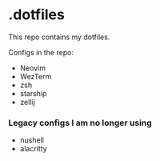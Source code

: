 # .dotfiles

This repo contains my dotfiles.

Configs in the repo:

- Neovim
- WezTerm
- zsh
- starship
- zellij

### Legacy configs I am no longer using

- nushell
- alacritty
